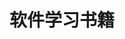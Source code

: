 ---
layout: book
title: 软件学习书籍
category: 阅读
keywords: 软件学习
books: 
    - title: R语言实战
      status: 在读
      author: 卡巴科弗 (Robert I.Kabacoff) 
      publisher: 人民邮电出版社
      language: 中文
      link: http://book.douban.com/subject/20382244/
      cover: http://img3.douban.com/lpic/s24576400.jpg
      description: R语言最佳入门书
    - title: R语言统计分析软件教程
      status: 已读
      author: 王斌会 / 方匡南 
      publisher: 
      language: 中文
      link: http://book.douban.com/subject/2029941/
      cover: http://img3.doubanio.com/lpic/s2338738.jpg
      description: R语言入门浅显易读书籍
    - title: 统计建模与R软件
      status: 在读
      author: 薛毅 
      publisher: 清华大学出版社
      language: 中文
      link: http://book.douban.com/subject/2120492/
      cover: http://img3.doubanio.com/lpic/s4449256.jpg
      description: R语言统计模型初步学习
    - title: R语言与统计分析
      status: 已读
      author: 汤银才
      publisher: 
      language: 中文
      link: http://book.douban.com/subject/3337668/
      cover: http://img3.douban.com/lpic/s3405912.jpg
      description: R语言统计学习
    - title: R语言核心技术手册
      status: 在读
      author: Joseph Adler（约瑟夫 阿德勒） 刘思喆 / 李舰 / 陈钢 / 邓一硕 译
      publisher: 电子工业出版社
      language: 中文
      link: http://book.douban.com/subject/25959153/
      cover: http://img3.doubanio.com/lpic/s27404418.jpg
      description: R语言统计学习
    - title: R Graph Cookbook
      status: 已读
      author:  Hrishi Mittal
      publisher: Packt Publishing
      language: 英文
      link: http://book.douban.com/subject/5953424/
      cover: http://img3.douban.com/lpic/s4615821.jpg
      description: R语言可视化，代码非常详细，入门绝佳图书
    - title: Lattice：Multivariate Data Visualization with R (Use R)
      status: 已读
      author:   Deepayan Sarkar
      publisher: Springer
      language: 英文
      link: http://book.douban.com/subject/3094504/
      cover: http://img3.doubanio.com/lpic/s3355337.jpg
      description: R语言可视化包lattice的详细介绍书，不过有点复杂
    - title: ggplot2：数据分析与图形艺术
      status: 已读
      author:   Hadley Wickham 统计之都译
      publisher: 西安交通大学出版社
      language: 中文
      link: http://book.douban.com/subject/24527091/
      cover: http://img3.douban.com/lpic/s28372050.jpg
      description: R语言可视化包ggplot2的详细介绍，语法简洁优雅
    - title: Python基础教程
      status: 已读
      author: Magnus Lie Hetland  司维 / 曾军崴 / 谭颖华 译
      publisher: 人民邮电出版社
      language: 中文
      link: http://book.douban.com/subject/4866934/
      cover: http://img3.douban.com/lpic/s4387251.jpg
      description: Python基础教程，看前八章就可以了。
    - title: 利用Python进行数据分析
      status: 已读
      author: Wes McKinney  唐学韬 译
      publisher: 机械工业出版社
      language: 中文
      link: http://book.douban.com/subject/25779298/
      cover: http://img3.douban.com/lpic/s27275372.jpg
      description: Python数据分析学习的绝佳书籍，案例详细，讲解明确。
    - title: 机器学习实战
      status: 已读
      author: Peter Harrington 
      publisher: 人民邮电出版社
      language: 中文
      link: http://book.douban.com/subject/24703171/
      cover: http://img3.douban.com/lpic/s26696371.jpg
      description: 利用Python语言实现基本机器学习算法
    - title: 机器学习与R语言
      status: 已读
      author: Brett Lantz 
      publisher: 机械工业出版社
      language: 中文
      link: http://book.douban.com/subject/26409413/
      cover: http://img3.doubanio.com/lpic/s28298098.jpg
      description: 已有封装函数，拿来主义
    - title: HTML、CSS、JavaScript网页制作从入门到精通
      status: 已读
      author: 刘西杰 / 柳林  
      publisher: 人民邮电出版社
      language: 中文
      link: http://book.douban.com/subject/20440928/
      cover: http://img3.doubanio.com/lpic/s27989936.jpg
      description: 基础入门知识，很详细
---